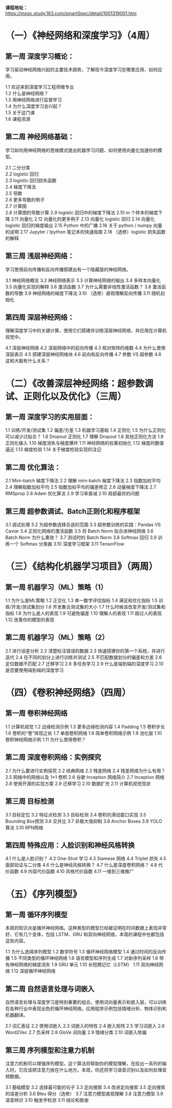 **课程地址：**<br/>
https://mooc.study.163.com/smartSpec/detail/1001319001.htm <br/>


# （一）《神经网络和深度学习》（4周）

## 第一周  深度学习概论：

学习驱动神经网络兴起的主要技术趋势，了解现今深度学习在哪里应用、如何应用。<br/>

1.1  欢迎来到深度学习工程师微专业<br/>
1.2  什么是神经网络？<br/>
1.3  用神经网络进行监督学习<br/>
1.4  为什么深度学习会兴起？<br/>
1.5  关于这门课<br/>
1.6  课程资源<br/>

 
## 第二周  神经网络基础：

学习如何用神经网络的思维模式提出机器学习问题、如何使用向量化加速你的模型。<br/>

2.1  二分分类<br/>
2.2  logistic 回归<br/>
2.3  logistic 回归损失函数<br/>
2.4  梯度下降法<br/>
2.5  导数<br/>
2.6  更多导数的例子<br/>
2.7  计算图<br/>
2.8  计算图的导数计算
2.9  logistic 回归中的梯度下降法
2.10  m 个样本的梯度下降
2.11  向量化
2.12  向量化的更多例子
2.13  向量化 logistic 回归
2.14  向量化 logistic 回归的梯度输出
2.15  Python 中的广播
2.16  关于 python / numpy 向量的说明
2.17  Jupyter / Ipython 笔记本的快速指南
2.18  （选修）logistic 损失函数的解释

 
## 第三周  浅层神经网络：

学习使用前向传播和反向传播搭建出有一个隐藏层的神经网络。

3.1  神经网络概览
3.2  神经网络表示
3.3  计算神经网络的输出
3.4  多样本向量化
3.5  向量化实现的解释
3.6  激活函数
3.7  为什么需要非线性激活函数？
3.8  激活函数的导数
3.9  神经网络的梯度下降法
3.10  （选修）直观理解反向传播
3.11  随机初始化

 
## 第四周  深层神经网络：

理解深度学习中的关键计算，使用它们搭建并训练深层神经网络，并应用在计算机视觉中。

4.1  深层神经网络
4.2  深层网络中的前向传播
4.3  核对矩阵的维数
4.4  为什么使用深层表示
4.5  搭建深层神经网络块
4.6  前向和反向传播
4.7  参数 VS 超参数
4.8  这和大脑有什么关系？


# （二）《改善深层神经网络：超参数调试、正则化以及优化》（三周）
## 第一周  深度学习的实用层面：

1.1  训练/开发/测试集
1.2  偏差/方差
1.3  机器学习基础
1.4  正则化
1.5  为什么正则化可以减少过拟合？
1.6  Dropout 正则化
1.7  理解 Dropout
1.8  其他正则化方法
1.9  正则化输入
1.10  梯度消失与梯度爆炸
1.11  神经网络的权重初始化
1.12  梯度的数值逼近
1.13  梯度检验
1.14  关于梯度检验实现的注记


## 第二周  优化算法：

2.1  Mini-batch 梯度下降法
2.2  理解 mini-batch 梯度下降法
2.3  指数加权平均
2.4  理解指数加权平均
2.5  指数加权平均的偏差修正
2.6  动量梯度下降法
2.7  RMSprop
2.8  Adam 优化算法
2.9  学习率衰减
2.10  局部最优的问题


## 第三周  超参数调试、Batch正则化和程序框架

3.1  调试处理
3.2  为超参数选择合适的范围
3.3  超参数训练的实践：Pandas VS Caviar
3.4  正则化网络的激活函数
3.5  将 Batch Norm 拟合进神经网络
3.6  Batch Norm 为什么奏效？
3.7  测试时的 Batch Norm
3.8  Softmax 回归
3.9  训练一个 Softmax 分类器
3.10  深度学习框架
3.11  TensorFlow

# （三）《结构化机器学习项目》（两周）
## 第一周  机器学习（ML）策略（1）

1.1  为什么是ML策略
1.2  正交化
1.3  单一数字评估指标
1.4  满足和优化指标
1.5  训练/开发/测试集划分
1.6  开发集合测试集的大小
1.7  什么时候该改变开发/测试集和指标
1.8  为什么是人的表现
1.9  可避免偏差
1.10  理解人的表现
1.11  超过人的表现
1.12  改善你的模型的表现


## 第二周  机器学习（ML）策略（2）

2.1  进行误差分析
2.2  清楚标注错误的数据
2.3  快速搭建你的第一个系统，并进行迭代
2.4  在不同的划分上进行训练并测试
2.5  不匹配数据划分的偏差和方差
2.6  定位数据不匹配
2.7  迁移学习
2.8  多任务学习
2.9  什么是端到端的深度学习
2.10 是否要使用端到端的深度学习

# （四）《卷积神经网络》（四周）
## 第一周  卷积神经网络

1.1  计算机视觉
1.2  边缘检测示例
1.3  更多边缘检测内容
1.4  Padding
1.5  卷积步长
1.6  卷积的“卷”体现之处
1.7  单层卷积网络
1.8  简单卷积网络示例
1.9  池化层
1.10  卷积神经网络示例
1.11  为什么使用卷积？

## 第二周  深度卷积网络：实例探究

2.1  为什么要进行实例探究
2.2  经典网络
2.3  残差网络
2.4  残差网络为什么有用？
2.5  网络中的网络以及 1×1 卷积
2.6  谷歌 Inception 网络简介
2.7  Inception 网络
2.8  使用开源的实现方案
2.9  迁移学习
2.10  数据扩充
2.11  计算机视觉现状

## 第三周  目标检测

3.1  目标定位
3.2  特征点检测
3.3  目标检测
3.4  卷积的滑动窗口实现
3.5  Bounding Box预测
3.6  交并比
3.7  非极大值抑制
3.8  Anchor Boxes
3.9  YOLO 算法
3.10  RPN网络

## 第四周  特殊应用：人脸识别和神经风格转换

4.1  什么是人脸识别？
4.2  One-Shot 学习
4.3  Siamese 网络
4.4  Triplet 损失
4.5  面部验证与二分类
4.6  什么是神经风格转换？
4.7  什么是深度卷积网络？
4.8  代价函数
4.9  内容代价函数
4.10  风格代价函数
4.11 一维到三维推广

# （五）《序列模型》
## 第一周  循环序列模型

本周的知识点是循环神经网络。这种类型的模型已经被证明在时间数据上表现非常好，它有几个变体，包括 LSTM、GRU 和双向神经网络，本周的课程中也都包括这些内容。

1.1  为什么选择序列模型
1.2  数学符号
1.3  循环神经网络模型
1.4  通过时间的反向传播
1.5  不同类型的循环神经网络
1.6  语言模型和序列生成
1.7  对新序列采样
1.8  带有神经网络的梯度消失
1.9  GRU 单元
1.10  长短期记忆（LSTM）
1.11  双向神经网络
1.12  深层循环神经网络


## 第二周  自然语言处理与词嵌入

自然语言处理与深度学习是特别重要的组合。使用词向量表示和嵌入层，可以训练在各种行业中表现出色的循环神经网络。应用程序示例包括情绪分析、物体识别和机器翻译。

2.1  词汇表征
2.2  使用词嵌入
2.3  词嵌入的特性
2.4  嵌入矩阵
2.5  学习词嵌入
2.6  Word2Vec
2.7  负采样
2.8  GloVe 词向量
2.9  情绪分类
2.10  词嵌入除偏


## 第三周  序列模型和注意力机制

注意力机制可以增强序列模型。这个算法将帮助你的模型理解，在给出一系列的输入时，它应该把注意力放在什么地方。本周，你还将学习语音识别以及如何处理音频数据。

3.1  基础模型
3.2  选择最可能的句子
3.3  定向搜索
3.4  改进定向搜索
3.5  定向搜索的误差分析
3.6  Bleu 得分（选修）
3.7  注意力模型直观理解
3.8  注意力模型
3.9  语音辨识
3.10  触发字检测
3.11  结论和致谢
